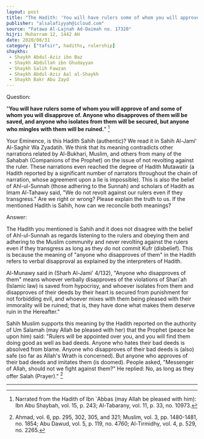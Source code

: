 ```yaml
---
layout: post
title: "The Hadith: 'You will have rulers some of whom you will approve of and some you will disapprove of'"
publisher: "alsalafiyyah@icloud.com"
source: "Fatawa Al-Lajnah Ad-Daimah no. 17320"
hijri: Muharram 12, 1442 AH
date: 2020/08/31
category: ["tafsir", hadiths, rulership]
shaykhs:
 - Shaykh Abdul-Aziz ibn Baz
 - Shaykh Abdullah ibn Ghudayyan
 - Shaykh Salih Fawzan
 - Shaykh Abdul-Aziz Aal al-Shaykh
 - Shaykh Bakr Abu Zayd
---
```


Question:

"**You will have rulers some of whom you will approve of and some of whom you will disapprove of. Anyone who disapproves of them will be saved, and anyone who isolates from them will be secured, but anyone who mingles with them will be ruined.**" [^1]

Your Eminence, is this Hadith Sahih (authentic)? We read it in Sahih Al-Jami' Al-Saghir Wa Zyadatih. We think that its meaning contradicts other narrations related by Al-Bukhari, Muslim, and others from many of the Sahabah (Companions of the Prophet) on the issue of not revolting against the ruler. These narrations even reached the degree of Hadith Mutawatir (a Hadith reported by a significant number of narrators throughout the chain of narration, whose agreement upon a lie is impossible). This is also the belief of Ahl-ul-Sunnah (those adhering to the Sunnah) and scholars of Hadith as Imam Al-Tahawy said, "We do not revolt against our rulers even if they transgress." Are we right or wrong? Please explain the truth to us. If the mentioned Hadith is Sahih, how can we reconcile both meanings?

Answer:

The Hadith you mentioned is Sahih and it does not disagree with the belief of Ahl-ul-Sunnah as regards listening to the rulers and obeying them and adhering to the Muslim community and never revolting against the rulers even if they transgress as long as they do not commit Kufr (disbelief). This is because the meaning of "anyone who disapproves of them" in the Hadith refers to verbal disapproval as explained by the interpreters of Hadith.

Al-Munawy said in (Sharh Al-Jami' 4/132), "Anyone who disapproves of them" means whoever verbally disapproves of the violations of Shari`ah (Islamic law) is saved from hypocrisy, and whoever isolates from them and disapproves of their deeds by their heart is secured from punishment for not forbidding evil, and whoever mixes with them being pleased with their immorality will be ruined; that is, they have done what makes them deserve ruin in the Hereafter."

Sahih Muslim supports this meaning by the Hadith reported on the authority of Um Salamah (may Allah be pleased with her) that the Prophet (peace be upon him) said: "Rulers will be appointed over you, and you will find them doing good as well as bad deeds. Anyone who hates their bad deeds is absolved from blame. Anyone who disapproves of their bad deeds is (also) safe (so far as Allah's Wrath is concerned). But anyone who approves of their bad deeds and imitates them (is doomed). People asked, "Messenger of Allah, should not we fight against them?" He replied: No, as long as they offer Salah (Prayer)." [^2]

---

[^1]: Narrated from the Hadith of Ibn `Abbas (may Allah be pleased with him): Ibn Abu Shaybah, vol. 15, p. 243; Al-Tabarany, vol. 11, p. 33, no. 10973.
[^2]: Ahmad, vol. 6, pp. 295, 302, 305, and 321; Muslim, vol. 3, pp. 1480-1481, no. 1854; Abu Dawud, vol. 5, p. 119, no. 4760; Al-Tirmidhy, vol. 4, p. 529, no. 2265.
